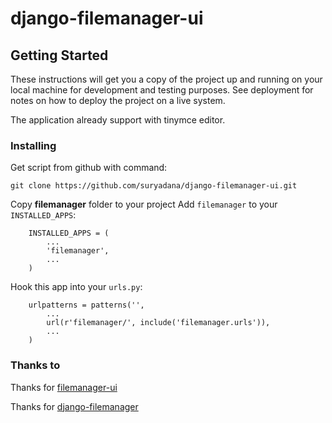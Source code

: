 # django-filemanager-ui


## Getting Started

These instructions will get you a copy of the project up and running on your local machine for development and testing purposes. See deployment for notes on how to deploy the project on a live system.

The application already support with tinymce editor.

### Installing

Get script from github with command:
```
git clone https://github.com/suryadana/django-filemanager-ui.git
```
Copy **filemanager** folder to your project
Add `filemanager` to your `INSTALLED_APPS`:
```   
    INSTALLED_APPS = (
        ...
        'filemanager',
        ...
    )
```

Hook this app into your ``urls.py``:
```
    urlpatterns = patterns('',
        ...
        url(r'filemanager/', include('filemanager.urls')),
        ...
    )
```

### Thanks to

Thanks for [filemanager-ui](https://github.com/guillermomartinez/filemanager-ui)

Thanks for [django-filemanager](https://github.com/byteweaver/django-filemanager)